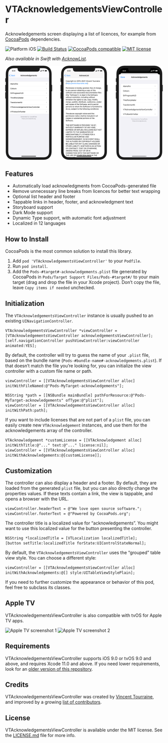 # VTAcknowledgementsViewController

Acknowledgements screen displaying a list of licences, for example from [CocoaPods](https://cocoapods.org) dependencies.

![Platform iOS](https://img.shields.io/cocoapods/p/VTAcknowledgementsViewController.svg)
[![Build Status](https://travis-ci.org/vtourraine/VTAcknowledgementsViewController.svg?branch=master)](https://travis-ci.org/vtourraine/VTAcknowledgementsViewController)
[![CocoaPods compatible](https://img.shields.io/cocoapods/v/VTAcknowledgementsViewController.svg)](https://cocoapods.org/pods/VTAcknowledgementsViewController)
[![MIT license](http://img.shields.io/badge/license-MIT-blue.svg)](https://github.com/vtourraine/VTAcknowledgementsViewController/raw/master/LICENSE)

_Also available in Swift with [AcknowList](https://github.com/vtourraine/AcknowList)._

![VTAcknowledgementsViewController screenshots](VTAcknowledgementsViewController.png)

## Features

- Automatically load acknowledgments from CocoaPods-generated file
- Remove unnecessary line breaks from licences for better text wrapping
- Optional list header and footer
- Tappable links in header, footer, and acknowledgment text
- Storyboard support
- Dark Mode support
- Dynamic Type support, with automatic font adjustment
- Localized in 12 languages

## How to Install

CocoaPods is the most common solution to install this library.

1. Add `pod 'VTAcknowledgementsViewController'` to your `Podfile`.
2. Run `pod install`.
3. Add the `Pods-#target#-acknowledgements.plist` file generated by CocoaPods in `Pods/Target Support Files/Pods-#target#/` to your main target (drag and drop the file in your Xcode project). Don’t copy the file, leave `Copy items if needed` unchecked.

## Initialization

The `VTAcknowledgementsViewController` instance is usually pushed to an existing `UINavigationController`.

``` objc
VTAcknowledgementsViewController *viewController = [VTAcknowledgementsViewController acknowledgementsViewController];
[self.navigationController pushViewController:viewController animated:YES];
```

By default, the controller will try to guess the name of your `.plist` file, based on the bundle name (`Pods-#bundle-name#-acknowledgements.plist`). If that doesn’t match the file you’re looking for, you can initialize the view controller with a custom file name or path.

``` objc
viewController = [[VTAcknowledgementsViewController alloc] initWithFileNamed:@"Pods-MyTarget-acknowledgements"];
```

``` objc
NSString *path = [[NSBundle mainBundle] pathForResource:@"Pods-MyTarget-acknowledgements" ofType:@"plist"];
viewController = [[VTAcknowledgementsViewController alloc] initWithPath:path];
```

If you want to include licenses that are not part of a `plist` file, you can easily create new `VTAcknowledgement` instances, and use them for the acknowledgements array of the controller.

``` objc
VTAcknowledgement *customLicense = [[VTAcknowledgement alloc] initWithTitle:@"..." text:@"..." license:nil];
viewController = [[VTAcknowledgementsViewController alloc] initWithAcknowledgements:@[customLicense]];
```

## Customization

The controller can also display a header and a footer. By default, they are loaded from the generated `plist` file, but you can also directly change the properties values. If these texts contain a link, the view is tappable, and opens a browser with the URL.

``` objc
viewController.headerText = @"We love open source software.";
viewController.footerText = @"Powered by CocoaPods.org";
```

The controller title is a localized value for “acknowledgements”. You might want to use this localized value for the button presenting the controller.

``` objc
NSString *localizedTitle = [VTLocalization localizedTitle]; 
[button setTitle:localizedTitle forState:UIControlStateNormal];
```

By default, the `VTAcknowledgementsViewController` uses the “grouped” table view style. You can choose a different style:

``` objc
viewController = [[VTAcknowledgementsViewController alloc] initWithAcknowledgements:@[] style:UITableViewStylePlain];
```

If you need to further customize the appearance or behavior of this pod, feel free to subclass its classes.

## Apple TV

VTAcknowledgementsViewController is also compatible with tvOS for Apple TV apps.

<img alt="Apple TV screenshot 1" src="http://vtourraine.github.io/VTAcknowledgementsViewController/screenshots/Apple-TV-600px-01.png" width="300px"> <img alt="Apple TV screenshot 2" src="http://vtourraine.github.io/VTAcknowledgementsViewController/screenshots/Apple-TV-600px-02.png" width="300px">

## Requirements

VTAcknowledgementsViewController supports iOS 9.0 or tvOS 9.0 and above, and requires Xcode 11.0 and above. If you need lower requirements, look for an [older version of this repository](https://github.com/vtourraine/VTAcknowledgementsViewController/releases).

## Credits

VTAcknowledgementsViewController was created by [Vincent Tourraine](http://www.vtourraine.net), and improved by a growing [list of contributors](https://github.com/vtourraine/VTAcknowledgementsViewController/contributors).

## License

VTAcknowledgementsViewController is available under the MIT license. See the [LICENSE.md](./LICENSE.md) file for more info.
